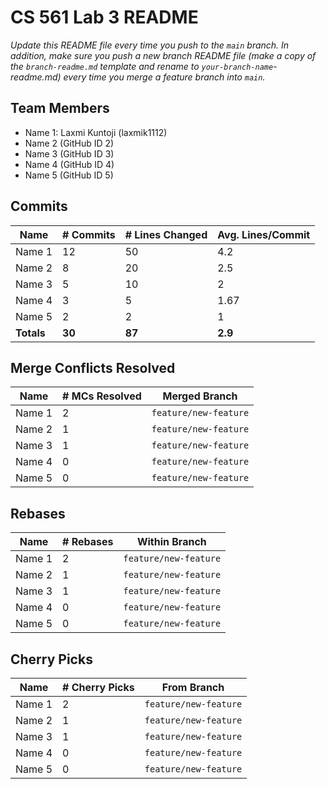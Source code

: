 
# CS 561 Lab 3 README
*Update this README file every time you push to the `main` branch. In addition, make sure you push a new branch README file (make a copy of the `branch-readme.md` template and rename to `your-branch-name`-readme.md) every time you merge a feature branch into `main`.*

## Team Members
- Name 1: Laxmi Kuntoji (laxmik1112)
- Name 2 (GitHub ID 2)
- Name 3 (GitHub ID 3)
- Name 4 (GitHub ID 4)
- Name 5 (GitHub ID 5)

## Commits

| Name | # Commits | # Lines Changed | Avg. Lines/Commit
| --------- | ----------- | ---------|----
| Name 1 | 12 | 50 | 4.2
| Name 2 | 8 | 20  | 2.5
| Name 3 | 5 | 10 | 2
| Name 4 | 3 | 5 | 1.67
| Name 5 | 2 | 2  | 1
| **Totals** | **30** | **87** | **2.9**

## Merge Conflicts Resolved
| Name | # MCs Resolved | Merged Branch
| --------- | ----------- | ---------------
| Name 1 | 2 | `feature/new-feature`
| Name 2 | 1 | `feature/new-feature`
| Name 3 | 1 | `feature/new-feature`
| Name 4 | 0 | `feature/new-feature`
| Name 5 | 0 | `feature/new-feature`

## Rebases
| Name | # Rebases | Within Branch
| --------- | ----------- | ---------------
| Name 1 | 2 | `feature/new-feature`
| Name 2 | 1 | `feature/new-feature`
| Name 3 | 1 | `feature/new-feature`
| Name 4 | 0 | `feature/new-feature`
| Name 5 | 0 | `feature/new-feature`

## Cherry Picks
| Name | # Cherry Picks | From Branch
| --------- | ----------- | ---------------
| Name 1 | 2 | `feature/new-feature`
| Name 2 | 1 | `feature/new-feature`
| Name 3 | 1 | `feature/new-feature`
| Name 4 | 0 | `feature/new-feature`
| Name 5 | 0 | `feature/new-feature`
